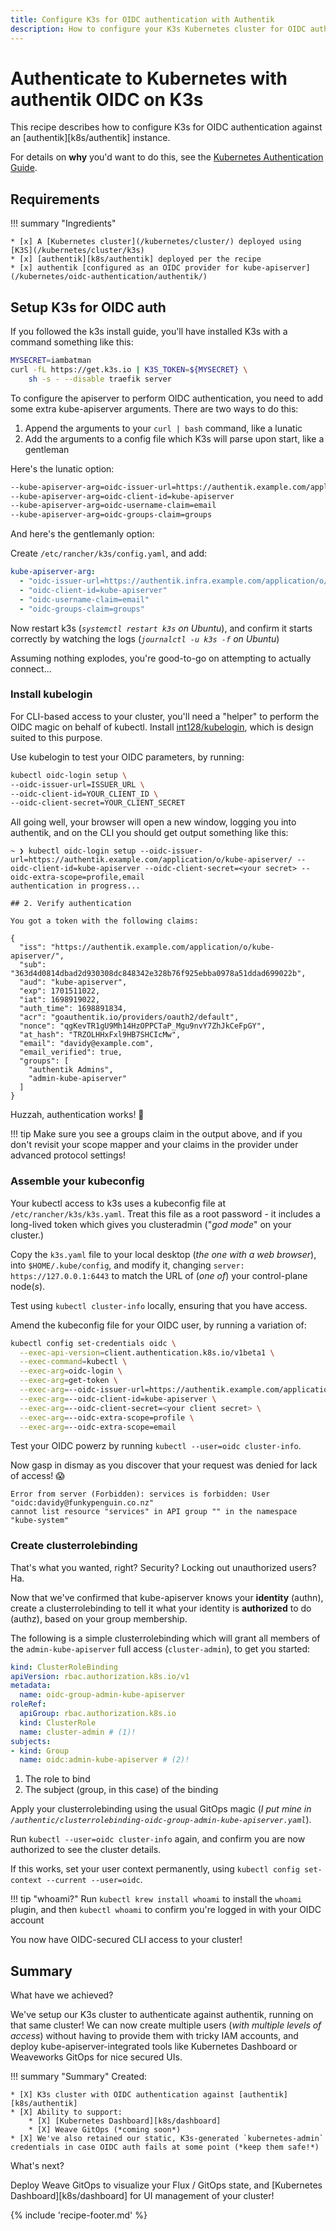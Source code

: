 ```yaml
---
title: Configure K3s for OIDC authentication with Authentik
description: How to configure your K3s Kubernetes cluster for OIDC authentication with Authentik
---
```

# Authenticate to Kubernetes with authentik OIDC on K3s

This recipe describes how to configure K3s for OIDC authentication against an [authentik][k8s/authentik] instance. 

For details on **why** you'd want to do this, see the [Kubernetes Authentication Guide](/kubernetes/oidc-authentication/).

## Requirements

!!! summary "Ingredients"

    * [x] A [Kubernetes cluster](/kubernetes/cluster/) deployed using [K3S](/kubernetes/cluster/k3s)
    * [x] [authentik][k8s/authentik] deployed per the recipe
    * [x] authentik [configured as an OIDC provider for kube-apiserver](/kubernetes/oidc-authentication/authentik/)

## Setup K3s for OIDC auth

If you followed the k3s install guide, you'll have installed K3s with a command something like this:

```bash
MYSECRET=iambatman
curl -fL https://get.k3s.io | K3S_TOKEN=${MYSECRET} \
    sh -s - --disable traefik server
```

To configure the apiserver to perform OIDC authentication, you need to add some extra kube-apiserver arguments. There are two ways to do this:

1. Append the arguments to your `curl | bash` command, like a lunatic
2. Add the arguments to a config file which K3s will parse upon start, like a gentleman

Here's the lunatic option:

```bash title="Lunatic curl | bash option"
--kube-apiserver-arg=oidc-issuer-url=https://authentik.example.com/application/o/kube-apiserver/
--kube-apiserver-arg=oidc-client-id=kube-apiserver
--kube-apiserver-arg=oidc-username-claim=email
--kube-apiserver-arg=oidc-groups-claim=groups
```

And here's the gentlemanly option:

Create `/etc/rancher/k3s/config.yaml`, and add:

```yaml title="Gentlemanly YAML config option"
kube-apiserver-arg:
  - "oidc-issuer-url=https://authentik.infra.example.com/application/o/kube-apiserver/"
  - "oidc-client-id=kube-apiserver"
  - "oidc-username-claim=email"
  - "oidc-groups-claim=groups"
```

Now restart k3s (*`systemctl restart k3s` on Ubuntu*), and confirm it starts correctly by watching the logs (*`journalctl -u k3s -f` on Ubuntu*)

Assuming nothing explodes, you're good-to-go on attempting to actually connect...

### Install kubelogin

For CLI-based access to your cluster, you'll need a "helper" to perform the OIDC magic on behalf of kubectl. Install [int128/kubelogin](https://github.com/int128/kubelogin), which is design suited to this purpose.

Use kubelogin to test your OIDC parameters, by running:

```bash
kubectl oidc-login setup \
--oidc-issuer-url=ISSUER_URL \
--oidc-client-id=YOUR_CLIENT_ID \
--oidc-client-secret=YOUR_CLIENT_SECRET
```

All going well, your browser will open a new window, logging you into authentik, and on the CLI you should get output something like this:

```
~ ❯ kubectl oidc-login setup --oidc-issuer-url=https://authentik.example.com/application/o/kube-apiserver/ --oidc-client-id=kube-apiserver --oidc-client-secret=<your secret> --oidc-extra-scope=profile,email
authentication in progress...

## 2. Verify authentication

You got a token with the following claims:

{
  "iss": "https://authentik.example.com/application/o/kube-apiserver/",
  "sub": "363d4d0814dbad2d930308dc848342e328b76f925ebba0978a51ddad699022b",
  "aud": "kube-apiserver",
  "exp": 1701511022,
  "iat": 1698919022,
  "auth_time": 1698891834,
  "acr": "goauthentik.io/providers/oauth2/default",
  "nonce": "qgKevTR1gU9Mh14HzOPPCTaP_Mgu9nvY7ZhJkCeFpGY",
  "at_hash": "TRZOLHHxFxl9HB7SHCIcMw",
  "email": "davidy@example.com",
  "email_verified": true,
  "groups": [
    "authentik Admins",
    "admin-kube-apiserver"
  ]
}
```

Huzzah, authentication works! :partying_face: 

!!! tip 
    Make sure you see a groups claim in the output above, and if you don't revisit your scope mapper and your claims in the provider under advanced protocol settings!

### Assemble your kubeconfig

Your kubectl access to k3s uses a kubeconfig file at `/etc/rancher/k3s/k3s.yaml`. Treat this file as a root password - it includes a long-lived token which gives you clusteradmin ("*god mode*" on your cluster.)

Copy the `k3s.yaml` file to your local desktop (*the one with a web browser*), into `$HOME/.kube/config`, and modify it, changing `server: https://127.0.0.1:6443` to match the URL of (*one of*) your control-plane node(*s*).

Test using `kubectl cluster-info` locally, ensuring that you have access.

Amend the kubeconfig file for your OIDC user, by running a variation of:

```bash
kubectl config set-credentials oidc \
  --exec-api-version=client.authentication.k8s.io/v1beta1 \
  --exec-command=kubectl \
  --exec-arg=oidc-login \
  --exec-arg=get-token \
  --exec-arg=--oidc-issuer-url=https://authentik.example.com/application/o/kube-apiserver/ \
  --exec-arg=--oidc-client-id=kube-apiserver \
  --exec-arg=--oidc-client-secret=<your client secret> \
  --exec-arg=--oidc-extra-scope=profile \
  --exec-arg=--oidc-extra-scope=email
```

Test your OIDC powerz by running `kubectl --user=oidc cluster-info`.

Now gasp in dismay as you discover that your request was denied for lack of access! :scream:

```
Error from server (Forbidden): services is forbidden: User "oidc:davidy@funkypenguin.co.nz" 
cannot list resource "services" in API group "" in the namespace "kube-system"
```

### Create clusterrolebinding

That's what you wanted, right? Security? Locking out unauthorized users? Ha.

Now that we've confirmed that kube-apiserver knows your **identity** (authn), create a clusterrolebinding to tell it what your identity is **authorized** to do (authz), based on your group membership.

The following is a simple clusterrolebinding which will grant all members of the `admin-kube-apiserver` full access (`cluster-admin`), to get you started:

```yaml title="/authentic/clusterrolebinding-oidc-group-admin-kube-apiserver.yaml"
kind: ClusterRoleBinding
apiVersion: rbac.authorization.k8s.io/v1
metadata:
  name: oidc-group-admin-kube-apiserver
roleRef:
  apiGroup: rbac.authorization.k8s.io
  kind: ClusterRole
  name: cluster-admin # (1)!
subjects:
- kind: Group
  name: oidc:admin-kube-apiserver # (2)!
```

1. The role to bind
2. The subject (group, in this case) of the binding

Apply your clusterrolebinding using the usual GitOps magic (*I put mine in `/authentic/clusterrolebinding-oidc-group-admin-kube-apiserver.yaml`*).

Run `kubectl --user=oidc cluster-info` again, and confirm you are now authorized to see the cluster details.

If this works, set your user context permanently, using `kubectl config set-context --current --user=oidc`.

!!! tip "whoami?"
    Run `kubectl krew install whoami` to install the `whoami` plugin, and then `kubectl whoami` to confirm you're logged in with your OIDC account

You now have OIDC-secured CLI access to your cluster!

## Summary

What have we achieved?

We've setup our K3s cluster to authenticate against authentik, running on that same cluster! We can now create multiple users (*with multiple levels of access*) without having to provide them with tricky IAM accounts, and deploy kube-apiserver-integrated tools like Kubernetes Dashboard or Weaveworks GitOps for nice secured UIs.

!!! summary "Summary"
    Created:

    * [X] K3s cluster with OIDC authentication against [authentik][k8s/authentik]
    * [X] Ability to support:
        * [X] [Kubernetes Dashboard][k8s/dashboard]
        * [X] Weave GitOps (*coming soon*)
    * [X] We've also retained our static, K3s-generated `kubernetes-admin` credentials in case OIDC auth fails at some point (*keep them safe!*)

What's next? 

Deploy Weave GitOps to visualize your Flux / GitOps state, and [Kubernetes Dashboard][k8s/dashboard] for UI management of your cluster!

[^1]: Later on, as we add more applications which need kube-apiserver authentication, we'll add more redirect URIs.

{% include 'recipe-footer.md' %}
